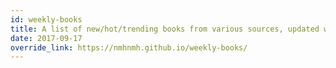 ```yaml
---
id: weekly-books
title: A list of new/hot/trending books from various sources, updated weekly
date: 2017-09-17
override_link: https://nmhnmh.github.io/weekly-books/
---
```

